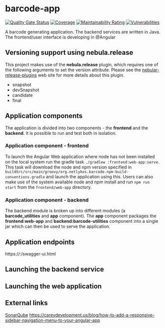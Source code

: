 # barcode-app
[![Quality Gate Status](https://sonarcloud.io/api/project_badges/measure?project=netlykos_barcode-app&metric=alert_status)](https://sonarcloud.io/dashboard?id=netlykos_barcode-app)
[![Coverage](https://sonarcloud.io/api/project_badges/measure?project=netlykos_barcode-app&metric=coverage)](https://sonarcloud.io/dashboard?id=netlykos_barcode-app)
[![Maintainability Rating](https://sonarcloud.io/api/project_badges/measure?project=netlykos_barcode-app&metric=sqale_rating)](https://sonarcloud.io/dashboard?id=netlykos_barcode-app)
[![Vulnerabilities](https://sonarcloud.io/api/project_badges/measure?project=netlykos_barcode-app&metric=vulnerabilities)](https://sonarcloud.io/dashboard?id=netlykos_barcode-app)

A barcode generating application. The backend services are written in Java. The frontend/user interface is developing in @Angular

## Versioning support using __nebula.release__

This project makes use of the __nebula.release__ plugin, which requires one of the following arguments to set the version attribute. Please see the [nebular-release-plugins](https://github.com/nebula-plugins/nebula-release-plugin) web site for more details about this plugin.

* snapshot
* devSnapshot
* candidate
* final

## Application components

The application is divided into two components - the __frontend__ and the __backend__. It is possible to run and test both in isolation. 

### Application component - frontend

To launch the Angular Web application where node has not been installed on the local system run the gradle task ``./gradlew :frontend:web-app:serve``. This task will download the node and npm version specified in ``buildSrc/src/main/groovy/org.netlykos.barcode.npm-build-conventions.gradle`` and launch the application using this. Users can also make use of the system available node and npm install and run ``npm run start`` from the ``frontend/web-app`` directory.

### Application component - backend

The backend module is broken up into different modules (a __barcode_utilities__ and __app__ component). The __app__ component packages the __frontend:web-app__ and __backend:barcode-utilities__ component into a single jar which can then be used to serve the application.

## Application endpoints

https://<host>:<port>/swagger-ui.html

## Launching the backend service


## Launching the web application


## External links

[SonarQube](https://sonarcloud.io/project/overview?id=netlykos_barcode-app)
https://careydevelopment.us/blog/how-to-add-a-responsive-sidebar-navigation-menu-to-your-angular-app

